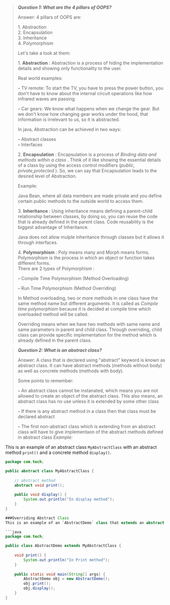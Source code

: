 > ***Question 1: What are the 4 pillars of OOPS?***
>
> Answer: 4 pillars of OOPS are:
>
> 1\. Abstraction\
> 2. Encapsulation\
> 3. Inheritance\
> 4. Polymorphism
>
> Let's take a look at them:
>
> 1\. **Abstraction** : Abstraction is a process of hiding the implementation details and showing only functionality to the user.
>
> Real world examples:
>
> **-** TV remote: To start the TV, you have to press the power button, you don't have to know about the internal circuit operations like how infrared waves are passing.
>
> **-** Car gears: We know what happens when we change the gear. But we don't know how changing gear works under the hood, that information is irrelevant to us, so it is abstracted.
>
> In java, Abstraction can be achieved in two ways:
>
> **-** Abstract classes\
> **-** Interfaces
>
> 2\. **Encapsulation** : Encapsulation is a process of *Binding data and methods within a class* . Think of it like showing the essential details of a class by using the access control modifiers (*public, private,protected* ). So, we can say that Encapsulation leads to the desired
> level of Abstraction.
>
> Example:
>
> Java Bean, where all data members are made private and you define certain public methods to the outside world to access them.
>
> 3\. **Inheritance** : Using inheritance means defining a parent-child relationship between classes, by doing so, you can reuse the code that is already defined in the parent class. Code reusability is the biggest advantage of Inheritance.
>
> Java does not allow mulple inheritance through classes but it allows it through interfaces.
>
> 4\. **Polymorphism** : Poly means many and Morph means forms. Polymorphism is the process in which an object or function takes different forms.\
> There are 2 types of Polymorphism :
>
> **-** Compile Time Polymorphism (Method Overloading)
>
> **-** Run Time Polymorphism (Method Overriding)
>
> In Method overloading, two or more methods in one class have the same method name but different arguments. It is called as *Compile time polymorphism* because it is decided at compile time which overloaded method will be called.
>
> Overriding means when we have two methods with same name and same parameters in parent and child class. Through overriding, child class can provide specific implementation for the method which is already defined in the parent class.


> ***Question 2: What is an abstract class?***
>
> Answer: A class that is declared using "abstract" keyword is known as
> abstract class. It can have abstract methods (methods without body) as
> well as concrete methods (methods with body).
>
> Some points to remember:
>
> **-** An abstract class cannot be instanated, which means you are not
> allowed to create an object of the abstract class. This also means, an
> abstract class has no use unless it is extended by some other class
>
> **-** If there is any abstract method in a class then that class must
> be declared abstract
>
> **-** The first non-abstract class which is extending from an abstract
> class will have to give implementaon of the abstract methods defined
> in abstract class
> *Example:*

This is an example of an abstract class `MyAbstractClass` with an abstract method `print()` and a concrete method `display()`.

```java
package com.tech;

public abstract class MyAbstractClass {
	
    // abstract method
    abstract void print();
	
    public void display() {
        System.out.println("In display method");
    }
}

###Overriding Abstract Class
This is an example of an `AbstractDemo` class that extends an abstract class and overrides its methods.

```java
package com.tech;

public class AbstractDemo extends MyAbstractClass {
	
    void print() {
        System.out.println("In Print method");
    }
	
    public static void main(String[] args) {
        AbstractDemo obj = new AbstractDemo();
        obj.print();
        obj.display();
    }
}


